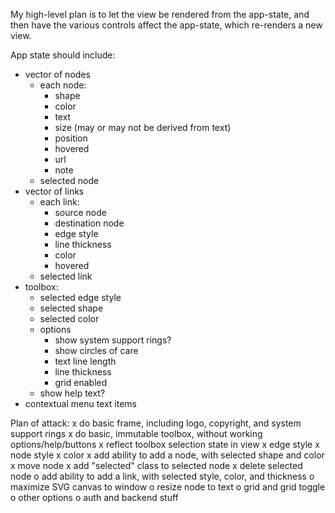 My high-level plan is to let the view be rendered from the app-state, and then
have the various controls affect the app-state, which re-renders a new view.

App state should include:
- vector of nodes
  - each node:
    - shape
    - color
    - text
    - size (may or may not be derived from text)
    - position
    - hovered
    - url
    - note
  - selected node
- vector of links
  - each link:
    - source node
    - destination node
    - edge style
    - line thickness
    - color
    - hovered
  - selected link
- toolbox:
  - selected edge style
  - selected shape
  - selected color
  - options
    - show system support rings?
    - show circles of care
    - text line length
    - line thickness
    - grid enabled
  - show help text?
- contextual menu text items

Plan of attack:
x do basic frame, including logo, copyright, and system support rings
x do basic, immutable toolbox, without working options/help/buttons
x reflect toolbox selection state in view
  x edge style
  x node style
  x color
x add ability to add a node, with selected shape and color
x move node
x add "selected" class to selected node
x delete selected node
o add ability to add a link, with selected style, color, and thickness
o maximize SVG canvas to window
o resize node to text
o grid and grid toggle
o other options
o auth and backend stuff

